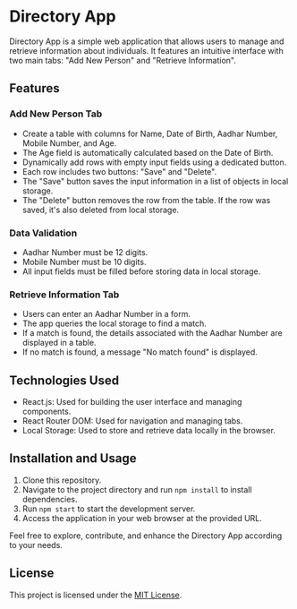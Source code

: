 # Directory App

Directory App is a simple web application that allows users to manage and retrieve information about individuals. It features an intuitive interface with two main tabs: "Add New Person" and "Retrieve Information".

## Features

### Add New Person Tab
- Create a table with columns for Name, Date of Birth, Aadhar Number, Mobile Number, and Age.
- The Age field is automatically calculated based on the Date of Birth.
- Dynamically add rows with empty input fields using a dedicated button.
- Each row includes two buttons: "Save" and "Delete".
- The "Save" button saves the input information in a list of objects in local storage.
- The "Delete" button removes the row from the table. If the row was saved, it's also deleted from local storage.

### Data Validation
- Aadhar Number must be 12 digits.
- Mobile Number must be 10 digits.
- All input fields must be filled before storing data in local storage.

### Retrieve Information Tab
- Users can enter an Aadhar Number in a form.
- The app queries the local storage to find a match.
- If a match is found, the details associated with the Aadhar Number are displayed in a table.
- If no match is found, a message "No match found" is displayed.

## Technologies Used
- React.js: Used for building the user interface and managing components.
- React Router DOM: Used for navigation and managing tabs.
- Local Storage: Used to store and retrieve data locally in the browser.

## Installation and Usage
1. Clone this repository.
2. Navigate to the project directory and run `npm install` to install dependencies.
3. Run `npm start` to start the development server.
4. Access the application in your web browser at the provided URL.

Feel free to explore, contribute, and enhance the Directory App according to your needs.

## License
This project is licensed under the [MIT License](LICENSE).
